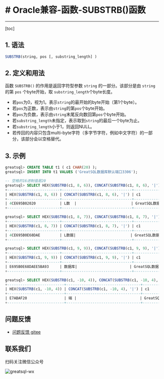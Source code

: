 # # Oracle兼容-函数-SUBSTRB()函数
---
[toc]

## 1. 语法

```sql
SUBSTRB(string, pos [, substring_length] )
```

## 2. 定义和用法
函数 `SUBSTRB()` 的作用是返回字符型参数 `string` 的一部分。该部分是由 `string` 的第 `pos` 个byte开始，取 `substring_length`个byte长度。

- 若`pos`为0，视为1。表示`string`的最开始的byte开始（第1个byte）。
- 若`pos`为正数，表示由`string`的第`pos`个byte开始。
- 若`pos`为负数，表示由`string`末尾反向数回第`pos`个byte开始。
- 若`substring_length`未指定，表示取到`string`的最后一个byte为止。
- 若`substring_length`小于1，则返回NULL。
- 若传回的内容只包含multi-byte字符（多字节字符，例如中文字符）的一部分，该部分会以空格替代。

## 3. 示例

```sql
greatsql> CREATE TABLE t1 ( c1 CHAR(20) );
greatsql> INSERT INTO t1 VALUES ('GreatSQL数据库默认端口3306');

-- 空格的16进制值是20
greatsql> SELECT HEX(SUBSTRB(c1, 8, 6)), CONCAT(SUBSTRB(c1, 8, 6), '|'), c1 FROM t1;
+------------------------+--------------------------------+-----------------------------------+
| HEX(SUBSTRB(c1, 8, 6)) | CONCAT(SUBSTRB(c1, 8, 6), '|') | c1                                |
+------------------------+--------------------------------+-----------------------------------+
| 4CE695B02020           | L数  |                         | GreatSQL数据库默认端口3306        |
+------------------------+--------------------------------+-----------------------------------+

greatsql> SELECT HEX(SUBSTRB(c1, 8, 7)), CONCAT(SUBSTRB(c1, 8, 7), '|'), c1 FROM t1;
+------------------------+--------------------------------+-----------------------------------+
| HEX(SUBSTRB(c1, 8, 7)) | CONCAT(SUBSTRB(c1, 8, 7), '|') | c1                                |
+------------------------+--------------------------------+-----------------------------------+
| 4CE695B0E68DAE         | L数据|                         | GreatSQL数据库默认端口3306        |
+------------------------+--------------------------------+-----------------------------------+

greatsql> SELECT HEX(SUBSTRB(c1, 9, 9)), CONCAT(SUBSTRB(c1, 9, 9), '|'), c1 FROM t1;
+------------------------+--------------------------------+-----------------------------------+
| HEX(SUBSTRB(c1, 9, 9)) | CONCAT(SUBSTRB(c1, 9, 9), '|') | c1                                |
+------------------------+--------------------------------+-----------------------------------+
| E695B0E68DAEE5BA93     | 数据库|                        | GreatSQL数据库默认端口3306        |
+------------------------+--------------------------------+-----------------------------------+

greatsql> SELECT HEX(SUBSTRB(c1, -10, 4)), CONCAT(SUBSTRB(c1, -10, 4), '|'), c1 FROM t1;
+--------------------------+----------------------------------+-----------------------------------+
| HEX(SUBSTRB(c1, -10, 4)) | CONCAT(SUBSTRB(c1, -10, 4), '|') | c1                                |
+--------------------------+----------------------------------+-----------------------------------+
| E7ABAF20                 | 端 |                             | GreatSQL数据库默认端口3306        |
+--------------------------+----------------------------------+-----------------------------------+
```

**问题反馈**
---
- [问题反馈 gitee](https://gitee.com/GreatSQL/GreatSQL-Manual/issues)


**联系我们**
---

扫码关注微信公众号

![greatsql-wx](../greatsql-wx.jpg)
